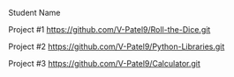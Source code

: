 Student Name


Project #1
https://github.com/V-Patel9/Roll-the-Dice.git

Project #2
https://github.com/V-Patel9/Python-Libraries.git

Project #3
https://github.com/V-Patel9/Calculator.git
